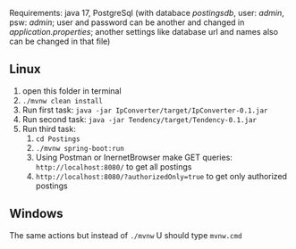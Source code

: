 Requirements: java 17, PostgreSql (with databace *postingsdb*, user: *admin*, psw: *admin*;
user and password can be another and changed in *application.properties*; 
another settings like database url and names also can be changed in that file)
## Linux
1. open this folder in terminal
2. ```./mvnw clean install```
3. Run first task: ```java -jar IpConverter/target/IpConverter-0.1.jar```
4. Run second task: ```java -jar Tendency/target/Tendency-0.1.jar```
5. Run third task: 
   1. ```cd Postings```
   2. ```./mvnw spring-boot:run```
   3. Using Postman or InernetBrowser make GET queries:
   ```http://localhost:8080/``` to get all postings
   4. ```http://localhost:8080/?authorizedOnly=true``` to get only authorized postings

## Windows
The same actions but instead of ```./mvnw``` U should type ```mvnw.cmd```
